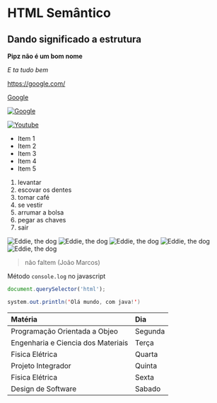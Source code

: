 # HTML Semântico
## Dando significado a estrutura
**Pipz não é um bom nome**

*E ta tudo bem*


<https://google.com/>

[Google](https://google.com/)

[![Google](https://www.google.com.br/images/branding/googlelogo/1x/googlelogo_color_272x92dp.png)](https://google.com/)

[![Youtube](https://www.gstatic.com/images/branding/product/1x/youtube_64dp.png)](https://www.youtube.com/)

* Item 1
* Item 2
* Item 3
* Item 4
* Item 5

1. levantar
2. escovar os dentes
3. tomar café
4. se vestir
5. arrumar a bolsa
6. pegar as chaves
7. sair

![Eddie, the dog](https://pipz.com/static/images/blog/eddie.png)
![Eddie, the dog](https://pipz.com/static/images/blog/eddie.png)
![Eddie, the dog](https://pipz.com/static/images/blog/eddie.png)
![Eddie, the dog](https://pipz.com/static/images/blog/eddie.png)
![Eddie, the dog](https://pipz.com/static/images/blog/eddie.png)

> não faltem
> (João Marcos)

Método `console.log` no javascript

```js
document.querySelector('html');
```

```java
system.out.println('Olá mundo, com java!')
```

Matéria                            | Dia
:----------------------------------|:--------
Programação Orientada a Objeo      | Segunda
Engenharia e Ciencia dos Materiais | Terça
Fisica Elétrica                    | Quarta    
Projeto Integrador                 | Quinta
Fisica Elétrica                    | Sexta
Design de Software                 | Sabado



